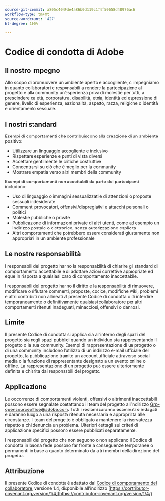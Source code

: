 ```yaml
---
source-git-commit: a805c4049de4a86b0d119c174f50658d48976ac6
workflow-type: tm+mt
source-wordcount: '427'
ht-degree: 100%

---
```

# Codice di condotta di Adobe

## Il nostro impegno

Allo scopo di promuovere un ambiente aperto e accogliente, ci impegniamo in quanto collaboratori e responsabili a rendere la partecipazione al progetto e alla community un’esperienza priva di molestie per tutti, a prescindere da età, corporatura, disabilità, etnia, identità ed espressione di genere, livello di esperienza, nazionalità, aspetto, razza, religione o identità e orientamento sessuale.

## I nostri standard

Esempi di comportamenti che contribuiscono alla creazione di un ambiente positivo:

* Utilizzare un linguaggio accogliente e inclusivo
* Rispettare esperienze e punti di vista diversi
* Accettare gentilmente le critiche costruttive
* Concentrarsi su ciò che è meglio per la community
* Mostrare empatia verso altri membri della community

Esempi di comportamenti non accettabili da parte dei partecipanti includono:

* Uso di linguaggio o immagini sessualizzati e di attenzioni o proposte sessuali indesiderate
* Commenti provocatori, offensivi/dispregiativi e attacchi personali o politici
* Molestie pubbliche o private
* Pubblicazione di informazioni private di altri utenti, come ad esempio un indirizzo postale o elettronico, senza autorizzazione esplicita
* Altri comportamenti che potrebbero essere considerati giustamente non appropriati in un ambiente professionale

## Le nostre responsabilità

I responsabili del progetto hanno la responsabilità di chiarire gli standard di comportamento accettabile e di adottare azioni correttive appropriate ed eque in risposta a qualsiasi caso di comportamento inaccettabile.

I responsabili del progetto hanno il diritto e la responsabilità di rimuovere, modificare o rifiutare commenti, proposte, codice, modifiche wiki, problemi e altri contributi non allineati al presente Codice di condotta o di interdire temporaneamente o definitivamente qualsiasi collaboratore per altri comportamenti ritenuti inadeguati, minacciosi, offensivi o dannosi.

## Limite

Il presente Codice di condotta si applica sia all’interno degli spazi del progetto sia negli spazi pubblici quando un individuo sta rappresentando il progetto o la sua community. Esempi di rappresentazione di un progetto o di una community includono l’utilizzo di un indirizzo e-mail ufficiale del progetto, la pubblicazione tramite un account ufficiale attraverso social media o la funzione di rappresentante designato a un evento online o offline. La rappresentazione di un progetto può essere ulteriormente definita e chiarita dai responsabili del progetto.

## Applicazione

Le occorrenze di comportamenti violenti, offensivi o altrimenti inaccettabili possono essere segnalate contattando il team del progetto all’indirizzo Grp-opensourceoffice@adobe.com. Tutti i reclami saranno esaminati e indagati e daranno luogo a una risposta ritenuta necessaria e appropriata alle circostanze. Il team del progetto è obbligato a mantenere la riservatezza rispetto a chi denuncia un problema.
Ulteriori dettagli sui criteri di applicazione specifici possono essere pubblicati separatamente.

I responsabili del progetto che non seguono o non applicano il Codice di condotta in buona fede possono far fronte a conseguenze temporanee o permanenti in base a quanto determinato da altri membri della direzione del progetto.

## Attribuzione

Il presente Codice di condotta è adattato dal [Codice di comportamento del collaboratore](https://contributor-covenant.org), versione 1.4, disponibile all’indirizzo [https://contributor-covenant.org/version/1/4](https://contributor-covenant.org/version/1/4/)
